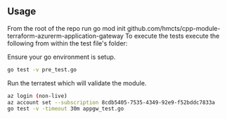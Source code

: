 ## Usage

From the root of the repo run
go mod init github.com/hmcts/cpp-module-terraform-azurerm-application-gateway
To execute the tests execute the following from within the test file's folder:

Ensure your go environment is setup.

```bash
go test -v pre_test.go
```

Run the terratest which will validate the module.
```bash
az login (non-live)
az account set --subscription 8cdb5405-7535-4349-92e9-f52bddc7833a
go test -v -timeout 30m appgw_test.go
```
